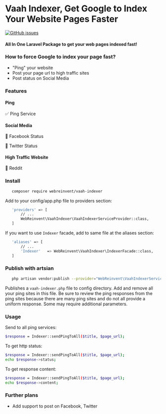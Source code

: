 Vaah Indexer, Get Google to Index Your Website Pages Faster
=====================================================

[![GitHub issues](https://img.shields.io/github/issues/webreinvent/vaah-indexer.svg)](https://github.com/webreinvent/vaah-indexer/issues)


#### All In One Laravel Package to get your web pages indexed fast!

### How to force Google to index your page fast?
- "Ping" your website
- Post your page url to high traffic sites
- Post status on Social Media

### Features


#### Ping
:white_check_mark: Ping Service

#### Social Media
:black_square_button: Facebook Status

:black_square_button: Twitter Status

#### High Traffic Website
:black_square_button: Reddit



### Install
```bash
   composer require webreinvent/vaah-indexer
```
 
Add to your config/app.php file to providers section:

```bash
   'providers' => [
       // ...
       WebReinvent\VaahIndexer\VaahIndexerServiceProvider::class,
   ]
```

If you want to use ```Indexer``` facade, add to same file at the aliases section:

```bash
   'aliases' => [
       // ...
       'Indexer'   => WebReinvent\VaahIndexer\IndexerFacade::class,
   ]
```

### Publish with artsian

```bash
   php artisan vendor:publish --provider="WebReinvent\VaahIndexerServiceProvider"
```

Publishes a ```vaah-indexer.php``` file to config directory. Add and remove all your ping sites in this file. Be sure to review the ping responses from the ping sites because there are many ping sites and do not all provide a uniform response. Some may require additional parameters.


### Usage

Send to all ping services:
```bash
$response = Indexer::sendPingToAll($title, $page_url);
```

To get http status:
```bash
$response = Indexer::sendPingToAll($title, $page_url);
echo $response->status;
```

To get response content:
```bash
$response = Indexer::sendPingToAll($title, $page_url);
echo $response->content;
```

### Further plans
- Add support to post on Facebook, Twitter

